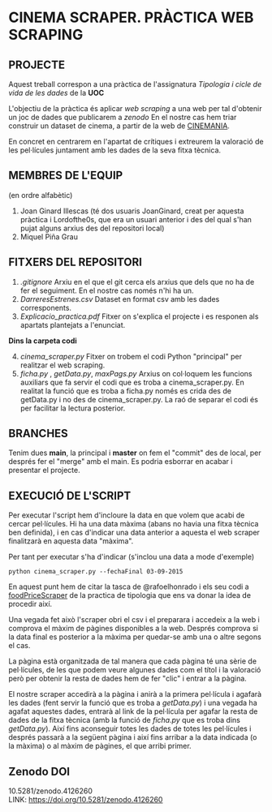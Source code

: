 <br/>
<br/>

# CINEMA SCRAPER. PRÀCTICA WEB SCRAPING

## PROJECTE
Aquest treball correspon a una pràctica de l'assignatura _Tipologia i cicle de vida de les dades_ de la __UOC__

L'objectiu de la pràctica és aplicar _web scraping_ a una web per tal d'obtenir un joc de dades que publicarem a _zenodo_
En el nostre cas hem triar construir un dataset de cinema, a partir de la web de [CINEMANIA](https://cinemania.20minutos.es/).

En concret en centrarem en l'apartat de crítiques i extreurem la valoració de les pel·lícules juntament amb les dades de la seva fitxa tècnica.


## MEMBRES DE L'EQUIP
(en ordre alfabètic)
1. Joan Ginard Illescas (té dos usuaris JoanGinard, creat per aquesta pràctica i Lordofthe0s, que era un usuari anterior i des del qual s'han pujat alguns arxius des del repositori local)
2. Miquel Piña Grau

## FITXERS DEL REPOSITORI

1. _.gitignore_ Arxiu en el que el git cerca els arxius que dels que no ha de fer el seguiment. En el nostre cas només n'hi ha un.
2. _DarreresEstrenes.csv_ Dataset en format csv amb les dades corresponents.
3. _Explicacio_practica.pdf_ Fitxer on s'explica el projecte i es responen als apartats plantejats a l'enunciat.

__Dins la carpeta codi__

4. _cinema_scraper.py_ Fitxer on trobem el codi Python "principal" per realitzar el web scraping. 
5. _ficha.py_ , _getData.py_, _maxPags.py_ Arxius on col·loquem les funcions auxiliars que fa servir el codi que es troba a cinema_scraper.py.  En realitat la funció que es troba a ficha.py només es crida des de getData.py i no des de cinema_scraper.py. La raó de separar el codi és per facilitar la lectura posterior.

## BRANCHES

Tenim dues __main__, la principal i __master__ on fem el "commit" des de local, per després fer el "merge" amb el main. Es podria esborrar en acabar i presentar el projecte.

## EXECUCIÓ DE L'SCRIPT

Per executar l'script hem d'incloure la data en que volem que acabi de cercar pel·lícules. Hi ha una data màxima (abans no havia una fitxa tècnica ben definida), i en cas d'indicar una data anterior a aquesta el web scraper finalitzarà en aquesta data "màxima".

Per tant per executar s'ha d'indicar (s'inclou una data a mode d'exemple)

```
python cinema_scraper.py --fechaFinal 03-09-2015

```

En aquest punt hem de citar la tasca de @rafoelhonrado i els seu codi a [foodPriceScraper](https://github.com/rafoelhonrado/foodPriceScraper) de la practica de tipologia que ens va donar la idea de procedir així.

Una vegada fet això l'scraper obri el csv i el preparara i accedeix a la web i comprova el màxim de pàgines disponibles a la web. Després comprova si la data final es posterior a la màxima per quedar-se amb una o altre segons el cas.

La pàgina està organitzada de tal manera que cada pàgina té una sèrie de pel·lícules, de les que podem veure algunes dades com el títol i la valoració però per obtenir la resta de dades hem de fer "clic" i entrar a la pàgina.

El nostre scraper accedirà a la pàgina i anirà a la primera pel·lícula i agafarà les dades (fent servir la funció que es troba a _getData.py_) i una vegada ha agafat aquestes dades, entrarà al link de la pel·lícula per agafar la resta de dades de la fitxa tècnica (amb la funció de _ficha.py_ que es troba dins _getData.py_). Així fins aconseguir totes les dades de totes les pel·lícules i després passarà a la següent pàgina i així fins arribar a la data indicada (o la màxima) o al màxim de pàgines, el que arribi primer.


## Zenodo DOI

10.5281/zenodo.4126260
<br/>
LINK: 
https://doi.org/10.5281/zenodo.4126260
